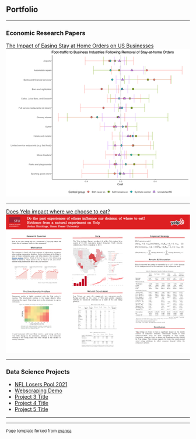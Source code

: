 ## Portfolio

---

### Economic Research Papers

[The Impact of Easing Stay at Home Orders on US Businesses](/pdf/sah-removal-covid.pdf)
<img src="images/sah-coef.png?raw=true"/>

---
[Does Yelp impact where we choose to eat?](/pdf/SFU-Yelp-thesis.pdf)
<img src="images/YelpPoster.png?raw=true"/>

---
<!-- [Project 3 Title](http://example.com/)
<img src="images/YelpPoster.png?raw=true"/> -->

<!-- --- -->

### Data Science Projects

- [NFL Losers Pool 2021](http://example.com/)
- [Webscraping Demo](http://example.com/)
- [Project 3 Title](http://example.com/)
- [Project 4 Title](http://example.com/)
- [Project 5 Title](http://example.com/)

---




---
<p style="font-size:11px">Page template forked from <a href="https://github.com/evanca/quick-portfolio">evanca</a></p>
<!-- Remove above link if you don't want to attibute -->

